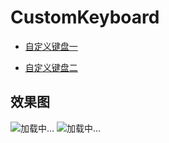 # CustomKeyboard

* [自定义键盘一](https://juejin.im/post/5b90ef26f265da0af502fd66)

* [自定义键盘二](https://juejin.im/post/5ba98bfe6fb9a05cf3712f06)



## 效果图

![加载中...](https://user-gold-cdn.xitu.io/2018/9/25/1660e46d51c01ffd?imageView2/0/w/1280/h/960/format/webp/ignore-error/1)
![加载中...](https://user-gold-cdn.xitu.io/2018/9/27/1661900eb5379e43?imageView2/0/w/1280/h/960/format/webp/ignore-error/1)

